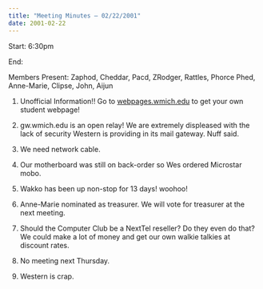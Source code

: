 ```yaml
---
title: "Meeting Minutes – 02/22/2001"
date: 2001-02-22
---
```

Start: 6:30pm </p><p>
End:  </p><p>
Members Present:  Zaphod, Cheddar, Pacd, ZRodger, Rattles, Phorce Phed,  Anne-Marie, Clipse, John, Aijun </p><p>
1. Unofficial Information!!  Go to  <a href="http://webpages.wmich.edu">webpages.wmich.edu</a> to get your own  student webpage! </p><p>
2. gw.wmich.edu is an open relay!  We are extremely displeased with the lack  of security Western is providing in its mail gateway.  Nuff said. </p><p>
3. We need network cable. </p><p>
4. Our motherboard was still on back-order so Wes ordered Microstar mobo. </p><p>
5. Wakko has been up non-stop for 13 days! woohoo! </p><p>
6. Anne-Marie nominated as treasurer.  We will vote for treasurer at the next meeting. </p><p>
7. Should the Computer Club be a NextTel reseller?  Do they even do that?  We could make a lot of money and get our own walkie talkies at discount rates. </p><p>
8. No meeting next Thursday. </p><p>
9. Western is crap. </p><p>
</p>
